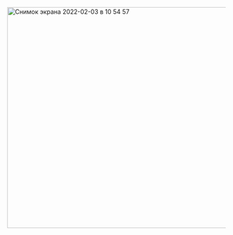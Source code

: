 <img width="510" alt="Снимок экрана 2022-02-03 в 10 54 57" src="https://user-images.githubusercontent.com/49156359/152283647-51a6d0d0-ac9e-4a21-ab4a-25663988c2e1.png">
